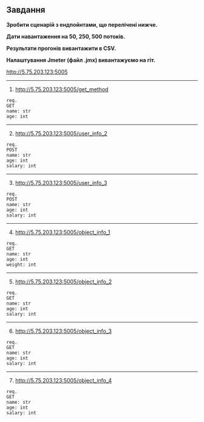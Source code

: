 ## Завдання

__Зробити сценарій з ендпойнтами, що перелічені нижче.__

__Дати навантаження на 50, 250, 500 потоків.__

__Результати прогонів вивантажити в CSV.__

__Налаштування Jmeter (файл .jmx) вивантажуємо на гіт.__

http://5.75.203.123:5005
___

1) http://5.75.203.123:5005/get_method
```
req.
GET
name: str
age: int
```
___

2) http://5.75.203.123:5005/user_info_2
```
req.
POST
name: str
age: int
salary: int
```
___

3) http://5.75.203.123:5005/user_info_3
```
req.
POST
name: str
age: int
salary: int
```
___

4) http://5.75.203.123:5005/object_info_1
```
req.
GET
name: str
age: int
weight: int
```
___

5) http://5.75.203.123:5005/object_info_2
```
req.
GET
name: str
age: int
salary: int
```
___

6) http://5.75.203.123:5005/object_info_3
```
req.
GET
name: str
age: int
salary: int
```
___

7) http://5.75.203.123:5005/object_info_4
```
req.
GET
name: str
age: int
salary: int
```

